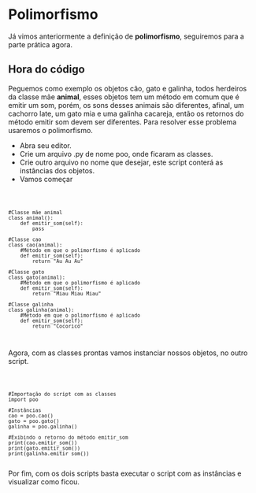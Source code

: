# Polimorfismo

Já vimos anteriormente a definição de <b>polimorfismo</b>, seguiremos para a parte prática agora.

## Hora do código

Peguemos como exemplo os objetos cão, gato e galinha, todos herdeiros da classe mãe <b>animal</b>, esses objetos tem um método em comum que é emitir um som, porém, os sons desses animais são diferentes, afinal, um cachorro late, um gato mia e uma galinha cacareja, então os retornos do método emitir som devem ser diferentes. Para resolver esse problema usaremos o polimorfismo.

<ul>
    <li>Abra seu editor.</li>
    <li>Crie um arquivo .py de nome poo, onde ficaram as classes.</li>
    <li>Crie outro arquivo no nome que desejar, este script conterá as instâncias dos objetos.</li>
    <li>Vamos começar </li>
</ul>

<code>
    
    #Classe mãe animal
    class animal():
        def emitir_som(self):
            pass    
    
    #Classe cao
    class cao(animal):
        #Método em que o polimorfismo é aplicado
        def emitir_som(self):
            return "Au Au Au"

    #Classe gato
    class gato(animal):
        #Método em que o polimorfismo é aplicado
        def emitir_som(self):
            return "Miau Miau Miau"

    #Classe galinha
    class galinha(animal):
        #Método em que o polimorfismo é aplicado
        def emitir_som(self):
            return "Cocoricó"

</code>

Agora, com as classes prontas vamos instanciar nossos objetos, no outro script.

<code>

    #Importação do script com as classes
    import poo

    #Instâncias
    cao = poo.cao()
    gato = poo.gato()
    galinha = poo.galinha()
    
    #Exibindo o retorno do método emitir_som
    print(cao.emitir_som())
    print(gato.emitir_som())
    print(galinha.emitir_som())
</code>
Por fim, com os dois scripts basta executar o script com as instâncias e visualizar como ficou.
